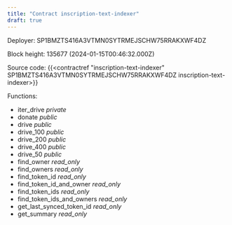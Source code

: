 ```yaml
---
title: "Contract inscription-text-indexer"
draft: true
---
```

Deployer: SP1BMZTS416A3VTMN0SYTRMEJSCHW75RRAKXWF4DZ


 



Block height: 135677 (2024-01-15T00:46:32.000Z)

Source code: {{<contractref "inscription-text-indexer" SP1BMZTS416A3VTMN0SYTRMEJSCHW75RRAKXWF4DZ inscription-text-indexer>}}

Functions:

* iter_drive _private_
* donate _public_
* drive _public_
* drive_100 _public_
* drive_200 _public_
* drive_400 _public_
* drive_50 _public_
* find_owner _read_only_
* find_owners _read_only_
* find_token_id _read_only_
* find_token_id_and_owner _read_only_
* find_token_ids _read_only_
* find_token_ids_and_owners _read_only_
* get_last_synced_token_id _read_only_
* get_summary _read_only_
